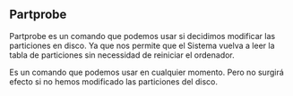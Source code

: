 ## Partprobe

Partprobe es un comando que podemos usar si decidimos modificar las 
particiones en disco. Ya que nos permite que el Sistema vuelva a leer 
la tabla de particiones sin necessidad de reiniciar el ordenador.

Es un comando que podemos usar en cualquier momento. Pero no surgirá 
efecto si no hemos modificado las particiones del disco.


